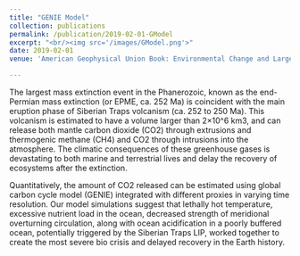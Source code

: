 ```yaml
---
title: "GENIE Model"
collection: publications
permalink: /publication/2019-02-01-GModel
excerpt: "<br/><img src='/images/GModel.png'>"
date: 2019-02-01
venue: 'American Geophysical Union Book: Environmental Change and Large Igneous Province: The Deadly Kiss of LIPs '

---
```

The largest mass extinction event in the Phanerozoic, known as the end-Permian mass extinction (or EPME, ca. 252 Ma) is coincident with the main eruption phase of Siberian Traps volcanism (ca. 252 to 250 Ma). This volcanism is estimated to have a volume larger than 2×10^6 km3, and can release both mantle carbon dioxide (CO2) through extrusions and thermogenic methane (CH4) and CO2 through intrusions into the atmosphere. The climatic consequences of these greenhouse gases is devastating to both marine and terrestrial lives and delay the recovery of ecosystems after the extinction.

Quantitatively, the amount of CO2 released can be estimated using global carbon cycle model (GENIE) integrated with different proxies in varying time resolution. Our model simulations suggest that lethally hot temperature, excessive nutrient load in the ocean, decreased strength of meridional overturning circulation, along with ocean acidification in a poorly buffered ocean, potentially triggered by the Siberian Traps LIP, worked together to create the most severe bio crisis and delayed recovery in the Earth history.
